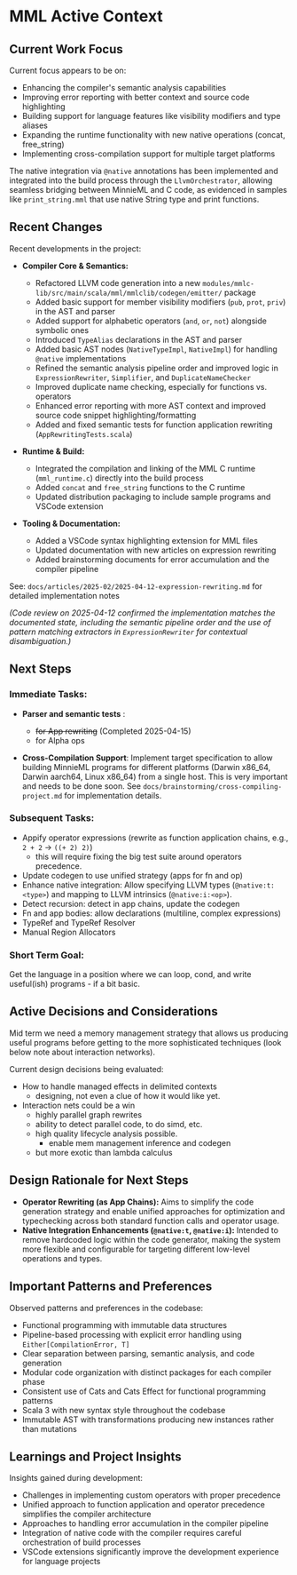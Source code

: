 # MML Active Context

## Current Work Focus

Current focus appears to be on:

- Enhancing the compiler's semantic analysis capabilities
- Improving error reporting with better context and source code highlighting
- Building support for language features like visibility modifiers and type aliases
- Expanding the runtime functionality with new native operations (concat, free_string)
- Implementing cross-compilation support for multiple target platforms

The native integration via `@native` annotations has been implemented and integrated into the build process through the `LlvmOrchestrator`, allowing seamless bridging between MinnieML and C code, as evidenced in samples like `print_string.mml` that use native String type and print functions.

## Recent Changes

Recent developments in the project:

- **Compiler Core & Semantics:**

  - Refactored LLVM code generation into a new `modules/mmlc-lib/src/main/scala/mml/mmlclib/codegen/emitter/` package
  - Added basic support for member visibility modifiers (`pub`, `prot`, `priv`) in the AST and parser
  - Added support for alphabetic operators (`and`, `or`, `not`) alongside symbolic ones
  - Introduced `TypeAlias` declarations in the AST and parser
  - Added basic AST nodes (`NativeTypeImpl`, `NativeImpl`) for handling `@native` implementations
  - Refined the semantic analysis pipeline order and improved logic in `ExpressionRewriter`, `Simplifier`, and `DuplicateNameChecker`
  - Improved duplicate name checking, especially for functions vs. operators
  - Enhanced error reporting with more AST context and improved source code snippet highlighting/formatting
  - Added and fixed semantic tests for function application rewriting (`AppRewritingTests.scala`)

- **Runtime & Build:**

  - Integrated the compilation and linking of the MML C runtime (`mml_runtime.c`) directly into the build process
  - Added `concat` and `free_string` functions to the C runtime
  - Updated distribution packaging to include sample programs and VSCode extension

- **Tooling & Documentation:**
  - Added a VSCode syntax highlighting extension for MML files
  - Updated documentation with new articles on expression rewriting
  - Added brainstorming documents for error accumulation and the compiler pipeline

See: `docs/articles/2025-02/2025-04-12-expression-rewriting.md` for detailed implementation notes

_(Code review on 2025-04-12 confirmed the implementation matches the documented state, including the semantic pipeline order and the use of pattern matching extractors in `ExpressionRewriter` for contextual disambiguation.)_

## Next Steps

### Immediate Tasks:

- **Parser and semantic tests** :

  - ~~for App rewriting~~ (Completed 2025-04-15)
  - for Alpha ops

- **Cross-Compilation Support**: Implement target specification to allow building MinnieML programs for different platforms (Darwin x86_64, Darwin aarch64, Linux x86_64) from a single host. This is very important and needs to be done soon. See `docs/brainstorming/cross-compiling-project.md` for implementation details.

### Subsequent Tasks:

- Appify operator expressions (rewrite as function application chains, e.g., `2 + 2` -> `((+ 2) 2)`)
  - this will require fixing the big test suite around operators precedence.
- Update codegen to use unified strategy (apps for fn and op)
- Enhance native integration: Allow specifying LLVM types (`@native:t:<type>`) and mapping to LLVM intrinsics (`@native:i:<op>`).
- Detect recursion: detect in app chains, update the codegen
- Fn and app bodies: allow declarations (multiline, complex expressions)
- TypeRef and TypeRef Resolver
- Manual Region Allocators

### Short Term Goal:

Get the language in a position where we can loop, cond, and write useful(ish) programs - if a bit basic.

## Active Decisions and Considerations

Mid term we need a memory management strategy that allows us
producing useful programs before getting to the more sophisticated
techniques (look below note about interaction networks).

Current design decisions being evaluated:

- How to handle managed effects in delimited contexts
  - designing, not even a clue of how it would like yet.
- Interaction nets could be a win
  - highly parallel graph rewrites
  - ability to detect parallel code, to do simd, etc.
  - high quality lifecycle analysis possible.
    - enable mem management inference and codegen
  - but more exotic than lambda calculus

## Design Rationale for Next Steps

- **Operator Rewriting (as App Chains):** Aims to simplify the code generation strategy and enable unified approaches for optimization and typechecking across both standard function calls and operator usage.
- **Native Integration Enhancements (`@native:t`, `@native:i`):** Intended to remove hardcoded logic within the code generator, making the system more flexible and configurable for targeting different low-level operations and types.

## Important Patterns and Preferences

Observed patterns and preferences in the codebase:

- Functional programming with immutable data structures
- Pipeline-based processing with explicit error handling using `Either[CompilationError, T]`
- Clear separation between parsing, semantic analysis, and code generation
- Modular code organization with distinct packages for each compiler phase
- Consistent use of Cats and Cats Effect for functional programming patterns
- Scala 3 with new syntax style throughout the codebase
- Immutable AST with transformations producing new instances rather than mutations

## Learnings and Project Insights

Insights gained during development:

- Challenges in implementing custom operators with proper precedence
- Unified approach to function application and operator precedence simplifies the compiler architecture
- Approaches to handling error accumulation in the compiler pipeline
- Integration of native code with the compiler requires careful orchestration of build processes
- VSCode extensions significantly improve the development experience for language projects
